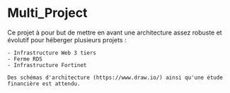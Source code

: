 # Multi_Project

Ce projet à pour but de mettre en avant une architecture assez robuste et évolutif pour héberger plusieurs projets :

	- Infrastructure Web 3 tiers
	- Ferme RDS
	- Infrastructure Fortinet
	
	Des schémas d'architecture (https://www.draw.io/) ainsi qu'une étude financière est attendu.
